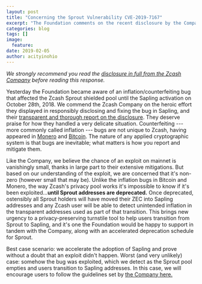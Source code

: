 ```yaml
---
layout: post
title: "Concerning the Sprout Vulnerability CVE-2019-7167"
excerpt: "The Foundation comments on the recent disclosure by the Company"
categories: blog
tags: []
image:
  feature: 
date: 2019-02-05
author: acityinohio
---
```


*We strongly recommend you read the [disclosure in full from the Zcash Company](https://z.cash/blog/zcash-counterfeiting-vulnerability-successfully-remediated/) before reading this response.*

Yesterday the Foundation became aware of an inflation/counterfeiting bug that affected the Zcash Sprout shielded pool until the Sapling activation on October 28th, 2018. We commend the Zcash Company on the heroic effort they displayed in responsibly disclosing and fixing the bug in Sapling, and their [transparent and thorough report on the disclosure](https://z.cash/blog/zcash-counterfeiting-vulnerability-successfully-remediated/). They deserve praise for how they handled a very delicate situation. Counterfeiting --- more commonly called inflation --- bugs are not unique to Zcash, having appeared in [Monero](https://src.getmonero.org/2017/05/17/disclosure-of-a-major-bug-in-cryptonote-based-currencies.html) and [Bitcoin](https://bitcoincore.org/en/2018/09/20/notice/). The nature of any applied cryptographic system is that bugs are inevitable; what matters is how you report and mitigate them.

Like the Company, we believe the chance of an exploit on mainnet is vanishingly small, thanks in large part to their extensive mitigations. But based on our understanding of the exploit, we are concerned that it's non-zero (however small that may be). Unlike the inflation bugs in Bitcoin and Monero, the way Zcash's privacy pool works it's impossible to know if it's been exploited...**until Sprout addresses are deprecated.** Once deprecated, ostensibly all Sprout holders will have moved their ZEC into Sapling addresses and any Zcash user will be able to detect unintended inflation in the transparent addresses used as part of that transition. This brings new urgency to a privacy-preserving turnstile tool to help users transition from Sprout to Sapling, and it's one the Foundation would be happy to support in tandem with the Company, along with an accelerated deprecation schedule for Sprout.

Best case scenario: we accelerate the adoption of Sapling and prove without a doubt that an exploit didn't happen. Worst (and very unlikely) case: somehow the bug was exploited, which we detect as the Sprout pool empties and users transition to Sapling addresses. In this case, we will encourage users to follow the guidelines set by [the Company here.](https://z.cash/blog/defense-against-counterfeiting-in-shielded-pools/)

